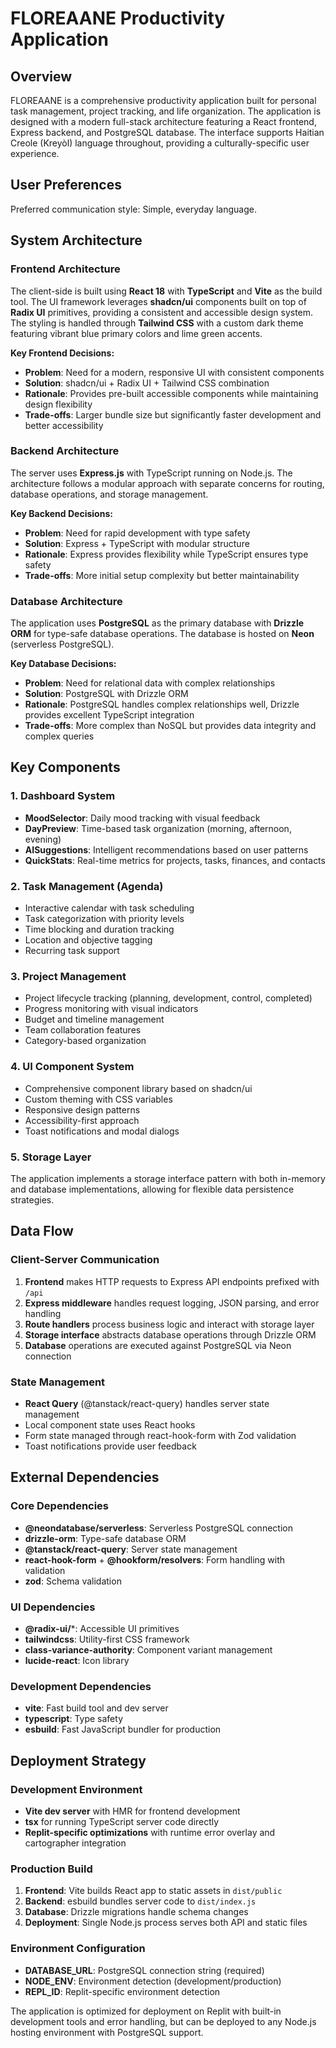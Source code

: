 # FLOREAANE Productivity Application

## Overview

FLOREAANE is a comprehensive productivity application built for personal task management, project tracking, and life organization. The application is designed with a modern full-stack architecture featuring a React frontend, Express backend, and PostgreSQL database. The interface supports Haitian Creole (Kreyòl) language throughout, providing a culturally-specific user experience.

## User Preferences

Preferred communication style: Simple, everyday language.

## System Architecture

### Frontend Architecture
The client-side is built using **React 18** with **TypeScript** and **Vite** as the build tool. The UI framework leverages **shadcn/ui** components built on top of **Radix UI** primitives, providing a consistent and accessible design system. The styling is handled through **Tailwind CSS** with a custom dark theme featuring vibrant blue primary colors and lime green accents.

**Key Frontend Decisions:**
- **Problem**: Need for a modern, responsive UI with consistent components
- **Solution**: shadcn/ui + Radix UI + Tailwind CSS combination
- **Rationale**: Provides pre-built accessible components while maintaining design flexibility
- **Trade-offs**: Larger bundle size but significantly faster development and better accessibility

### Backend Architecture
The server uses **Express.js** with TypeScript running on Node.js. The architecture follows a modular approach with separate concerns for routing, database operations, and storage management.

**Key Backend Decisions:**
- **Problem**: Need for rapid development with type safety
- **Solution**: Express + TypeScript with modular structure
- **Rationale**: Express provides flexibility while TypeScript ensures type safety
- **Trade-offs**: More initial setup complexity but better maintainability

### Database Architecture
The application uses **PostgreSQL** as the primary database with **Drizzle ORM** for type-safe database operations. The database is hosted on **Neon** (serverless PostgreSQL).

**Key Database Decisions:**
- **Problem**: Need for relational data with complex relationships
- **Solution**: PostgreSQL with Drizzle ORM
- **Rationale**: PostgreSQL handles complex relationships well, Drizzle provides excellent TypeScript integration
- **Trade-offs**: More complex than NoSQL but provides data integrity and complex queries

## Key Components

### 1. Dashboard System
- **MoodSelector**: Daily mood tracking with visual feedback
- **DayPreview**: Time-based task organization (morning, afternoon, evening)
- **AISuggestions**: Intelligent recommendations based on user patterns
- **QuickStats**: Real-time metrics for projects, tasks, finances, and contacts

### 2. Task Management (Agenda)
- Interactive calendar with task scheduling
- Task categorization with priority levels
- Time blocking and duration tracking
- Location and objective tagging
- Recurring task support

### 3. Project Management
- Project lifecycle tracking (planning, development, control, completed)
- Progress monitoring with visual indicators
- Budget and timeline management
- Team collaboration features
- Category-based organization

### 4. UI Component System
- Comprehensive component library based on shadcn/ui
- Custom theming with CSS variables
- Responsive design patterns
- Accessibility-first approach
- Toast notifications and modal dialogs

### 5. Storage Layer
The application implements a storage interface pattern with both in-memory and database implementations, allowing for flexible data persistence strategies.

## Data Flow

### Client-Server Communication
1. **Frontend** makes HTTP requests to Express API endpoints prefixed with `/api`
2. **Express middleware** handles request logging, JSON parsing, and error handling
3. **Route handlers** process business logic and interact with storage layer
4. **Storage interface** abstracts database operations through Drizzle ORM
5. **Database** operations are executed against PostgreSQL via Neon connection

### State Management
- **React Query** (@tanstack/react-query) handles server state management
- Local component state uses React hooks
- Form state managed through react-hook-form with Zod validation
- Toast notifications provide user feedback

## External Dependencies

### Core Dependencies
- **@neondatabase/serverless**: Serverless PostgreSQL connection
- **drizzle-orm**: Type-safe database ORM
- **@tanstack/react-query**: Server state management
- **react-hook-form** + **@hookform/resolvers**: Form handling with validation
- **zod**: Schema validation

### UI Dependencies
- **@radix-ui/***: Accessible UI primitives
- **tailwindcss**: Utility-first CSS framework
- **class-variance-authority**: Component variant management
- **lucide-react**: Icon library

### Development Dependencies
- **vite**: Fast build tool and dev server
- **typescript**: Type safety
- **esbuild**: Fast JavaScript bundler for production

## Deployment Strategy

### Development Environment
- **Vite dev server** with HMR for frontend development
- **tsx** for running TypeScript server code directly
- **Replit-specific optimizations** with runtime error overlay and cartographer integration

### Production Build
1. **Frontend**: Vite builds React app to static assets in `dist/public`
2. **Backend**: esbuild bundles server code to `dist/index.js`
3. **Database**: Drizzle migrations handle schema changes
4. **Deployment**: Single Node.js process serves both API and static files

### Environment Configuration
- **DATABASE_URL**: PostgreSQL connection string (required)
- **NODE_ENV**: Environment detection (development/production)
- **REPL_ID**: Replit-specific environment detection

The application is optimized for deployment on Replit with built-in development tools and error handling, but can be deployed to any Node.js hosting environment with PostgreSQL support.